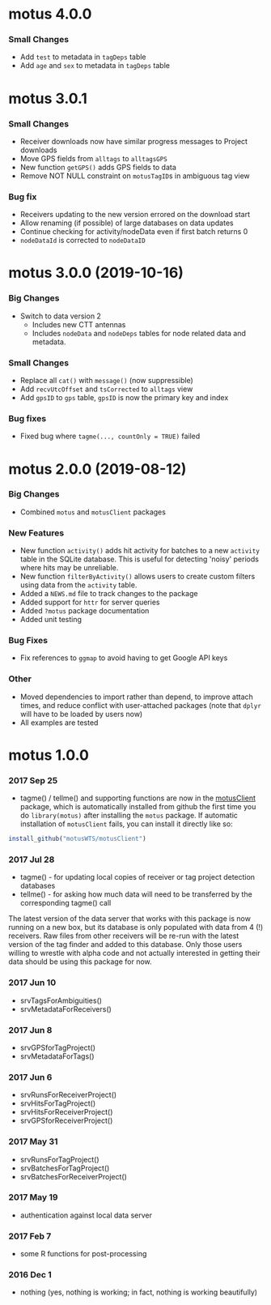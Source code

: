# motus 4.0.0
### Small Changes
* Add `test` to metadata in `tagDeps` table
* Add `age` and `sex` to metadata in `tagDeps` table

# motus 3.0.1

### Small Changes
* Receiver downloads now have similar progress messages to Project downloads
* Move GPS fields from `alltags` to `alltagsGPS`
* New function `getGPS()` adds GPS fields to data
* Remove NOT NULL constraint on `motusTagID`s in ambiguous tag view

### Bug fix
* Receivers updating to the new version errored on the download start
* Allow renaming (if possible) of large databases on data updates
* Continue checking for activity/nodeData even if first batch returns 0
* `nodeDataId` is corrected to `nodeDataID`

# motus 3.0.0 (2019-10-16)

### Big Changes
* Switch to data version 2
    * Includes new CTT antennas
    * Includes `nodeData` and `nodeDeps` tables for node related data and metadata.

### Small Changes
* Replace all `cat()` with `message()` (now suppressible)
* Add `recvUtcOffset` and `tsCorrected` to `alltags` view
* Add `gpsID` to `gps` table, `gpsID` is now the primary key and index

### Bug fixes
* Fixed bug where `tagme(..., countOnly = TRUE)` failed

# motus 2.0.0 (2019-08-12)

### Big Changes
* Combined `motus` and `motusClient` packages

### New Features
* New function `activity()` adds hit activity for batches to a new `activity` table in the SQLite database. This is useful for detecting 'noisy' periods where hits may be unreliable.
* New function `filterByActivity()` allows users to create custom filters using data from the `activity` table.
* Added a `NEWS.md` file to track changes to the package
* Added support for `httr` for server queries
* Added `?motus` package documentation
* Added unit testing 

### Bug Fixes
* Fix references to `ggmap` to avoid having to get Google API keys

### Other
* Moved dependencies to import rather than depend, to improve attach times, and reduce conflict with user-attached packages (note that `dplyr` will have to be loaded by users now)
* All examples are tested

# motus 1.0.0

### 2017 Sep 25

- tagme() / tellme() and supporting functions are now in the [motusClient](https://github.com/motusWTS/motusClient)
package, which is automatically installed from github the first time you do `library(motus)` after installing
the `motus` package.  If automatic installation of `motusClient` fails, you can install it directly like so:
```R
install_github("motusWTS/motusClient")
```

### 2017 Jul 28

- tagme() - for updating local copies of receiver or tag project detection databases
- tellme() - for asking how much data will need to be transferred by the corresponding tagme() call

The latest version of the data server that works with this package is
now running on a new box, but its database is only populated with data
from 4 (!) receivers.  Raw files from other receivers will be re-run with
the latest version of the tag finder and added to this database.  Only
those users willing to wrestle with alpha code and not actually interested
in getting their data should be using this package for now.

### 2017 Jun 10

- srvTagsForAmbiguities()
- srvMetadataForReceivers()

### 2017 Jun 8

- srvGPSforTagProject()
- srvMetadataForTags()

### 2017 Jun 6

- srvRunsForReceiverProject()
- srvHitsForTagProject()
- srvHitsForReceiverProject()
- srvGPSforReceiverProject()

### 2017 May 31

- srvRunsForTagProject()
- srvBatchesForTagProject()
- srvBatchesForReceiverProject()

### 2017 May 19

- authentication against local data server

### 2017 Feb 7

- some R functions for post-processing

### 2016 Dec 1
- nothing (yes, nothing is working; in fact, nothing is working beautifully)
